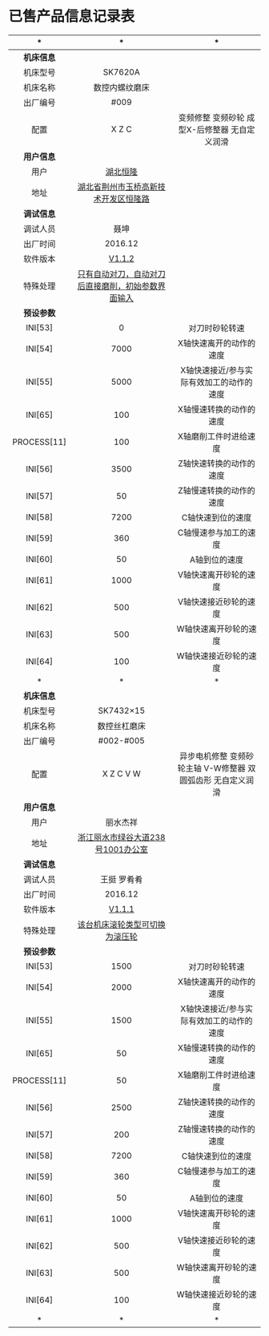 # 已售产品信息记录表

|*|*|*|
|:----:|:----:|:----:|
|**机床信息**|||
|机床型号|SK7620A|
|机床名称|数控内螺纹磨床|
|出厂编号|#009|
|配置|X Z C|变频修整 变频砂轮 成型X-后修整器 无自定义润滑
|**用户信息**||
|用户|[湖北恒隆](http://www.chl.com.cn/us.aspx)
|地址|[湖北省荆州市玉桥高新技术开发区恒隆路](http://f.amap.com/2ATWT_0501Rnw)
|**调试信息**||
|调试人员|聂坤
|出厂时间|2016.12
|软件版本|[V1.1.2](https://github.com/nie11kun/Programing_NC/releases/tag/V1.1.2)
|特殊处理|[只有自动对刀，自动对刀后直接磨削，初始参数界面输入](https://github.com/nie11kun/Programing_NC/compare/V1.1.2...SK7620A-009)
|**预设参数**||
|INI[53]|0|对刀时砂轮转速
|INI[54]|7000|X轴快速离开的动作的速度
|INI[55]|5000|X轴快速接近/参与实际有效加工的动作的速度
|INI[65]|100|X轴慢速转换的动作的速度
|PROCESS[11]|100|X轴磨削工件时进给速度
|INI[56]|3500|Z轴快速转换的动作的速度
|INI[57]|50|Z轴慢速转换的动作的速度
|INI[58]|7200|C轴快速到位的速度
|INI[59]|360|C轴慢速参与加工的速度
|INI[60]|50|A轴到位的速度
|INI[61]|1000|V轴快速离开砂轮的速度
|INI[62]|500|V轴快速接近砂轮的速度
|INI[63]|500|W轴快速离开砂轮的速度
|INI[64]|100|W轴快速接近砂轮的速度
|*|*|*|
|**机床信息**|||
|机床型号|SK7432×15|
|机床名称|数控丝杠磨床|
|出厂编号|#002-#005|
|配置|X Z C V W |异步电机修整 变频砂轮主轴 V-W修整器 双圆弧齿形 无自定义润滑
|**用户信息**||
|用户|丽水杰祥
|地址|[浙江丽水市绿谷大道238号1001办公室](http://f.amap.com/1N0yA_08627lZ)
|**调试信息**||
|调试人员|王挺 罗肴肴
|出厂时间|2016.12
|软件版本|[V1.1.1](https://github.com/nie11kun/Programing_NC/releases/tag/V1.1.1)
|特殊处理|[该台机床滚轮类型可切换为滚压轮](https://github.com/nie11kun/Programing_NC/compare/V1.1.1...SK7432-15_002-005)
|**预设参数**||
|INI[53]|1500|对刀时砂轮转速
|INI[54]|2000|X轴快速离开的动作的速度
|INI[55]|1500|X轴快速接近/参与实际有效加工的动作的速度
|INI[65]|50|X轴慢速转换的动作的速度
|PROCESS[11]|50|X轴磨削工件时进给速度
|INI[56]|2500|Z轴快速转换的动作的速度
|INI[57]|200|Z轴慢速转换的动作的速度
|INI[58]|7200|C轴快速到位的速度
|INI[59]|360|C轴慢速参与加工的速度
|INI[60]|50|A轴到位的速度
|INI[61]|1000|V轴快速离开砂轮的速度
|INI[62]|500|V轴快速接近砂轮的速度
|INI[63]|500|W轴快速离开砂轮的速度
|INI[64]|100|W轴快速接近砂轮的速度
|*|*|*|
